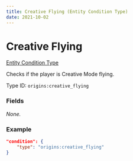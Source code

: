 ```yaml
---
title: Creative Flying (Entity Condition Type)
date: 2021-10-02
---
```


# Creative Flying

[Entity Condition Type](../entity_condition_types.md)

Checks if the player is Creative Mode flying.

Type ID: `origins:creative_flying`

### Fields

_None._

### Example
```json
"condition": {
    "type": "origins:creative_flying"
}
```